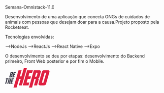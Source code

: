 Semana-Omnistack-11.0

Desenvolvimento de uma aplicação que conecta ONGs de cuidados de animais com pessoas que desejam doar para a causa.Projeto proposto pela Rocketseat.

Tecnologias envolvidas:

-->NodeJs
-->ReactJs
-->React Native 
-->Expo

O desenvolvimento se deu por etapas: desenvolvimento do Backend primeiro, Front Web posterior e por fim o Mobile.

<svg width="144" height="63" viewBox="0 0 144 63" fill="none" xmlns="http://www.w3.org/2000/svg">
<path d="M54.1037 55.8082H44.2753L50.1803 35.1551H45.1868L36.9833 62.7333H27.1549L43.4034 6.88437H53.2318L47.6835 26.4784H52.677L60.5635 0H70.3919L54.1037 55.8082Z" fill="#E02041"/>
<path d="M71.1846 6.88437H89.9299L87.1161 15.6833H78.5956L75.5044 26.4376H84.0646L81.3697 35.1144H73.0076L69.7183 46.4797H78.8333L75.544 55.7675H57.1554L71.1846 6.88437Z" fill="#E02041"/>
<path d="M87.1556 62.7333H77.2479L93.0605 6.88437H111.053C113.193 6.88437 114.62 7.4954 115.373 8.75822C116.126 10.021 116.244 11.4468 115.769 13.0762L111.013 29.6965C110.775 30.4297 110.339 31.0815 109.666 31.6926C108.992 32.3036 108.041 32.5887 106.812 32.5887C107.565 32.7109 108.199 33.1998 108.715 34.0552C109.23 34.9107 109.23 36.2142 108.715 37.9659L103.602 55.8082H93.7342L99.2033 36.6216C99.3221 36.2142 99.3618 35.8476 99.2429 35.481C99.124 35.1144 98.7673 34.9514 98.1729 34.9514H94.8835L87.1556 62.7333ZM100.313 27.7412C100.788 27.7412 101.224 27.619 101.66 27.3745C102.057 27.1301 102.374 26.6413 102.611 25.8673L105.227 16.7832C105.623 15.4389 105.108 14.7464 103.721 14.7464H100.63L96.9047 27.7412H100.313Z" fill="#E02041"/>
<path d="M139.944 6.88437C141.489 6.88437 142.599 7.45467 143.312 8.59527C144.025 9.73588 144.184 11.0394 143.788 12.4652L132.85 50.6348C132.255 52.6716 131.225 54.0158 129.798 54.7491C128.371 55.4823 126.826 55.8082 125.201 55.8082H113.47C112.638 55.8082 111.885 55.6453 111.172 55.3601C110.458 55.075 109.903 54.6269 109.428 54.0566C108.952 53.4863 108.675 52.753 108.516 51.9383C108.358 51.1236 108.437 50.1867 108.754 49.1275L119.494 11.6505C119.851 10.2247 120.564 9.04337 121.634 8.18792C122.704 7.33246 124.052 6.88437 125.676 6.88437H139.944ZM129.64 14.7464C129.164 14.7464 128.807 14.8686 128.609 15.0723C128.371 15.3167 128.252 15.6019 128.134 15.9277L119.375 46.3982C119.137 47.2129 119.454 47.6203 120.287 47.6203H122.823C123.655 47.6203 124.171 47.2129 124.408 46.3982L133.127 15.9685C133.325 15.113 133.008 14.7057 132.136 14.7057H129.64V14.7464Z" fill="#E02041"/>
<path d="M18.1111 12.2208H24.4916C25.3239 12.2208 25.8391 12.4652 26.0769 12.9133C26.3146 13.3614 26.3543 13.891 26.1957 14.5427L24.6898 19.8384C24.6105 20.1643 24.4124 20.4495 24.0953 20.6939C23.7783 20.979 23.3027 21.0605 22.7083 21.0605C23.0253 21.0605 23.2631 21.142 23.4216 21.2642C23.6198 21.3864 23.7386 21.5493 23.8179 21.753C23.8972 21.9567 23.9368 22.1604 23.9368 22.4048C23.9368 22.6492 23.8972 22.8936 23.8575 23.0973L22.4308 27.9449C22.2723 28.5152 21.9553 28.9633 21.559 29.2892C21.1627 29.615 20.5286 29.778 19.7756 29.778H13.078L18.1111 12.2208ZM18.7452 26.8857C18.9037 26.8857 19.0622 26.845 19.1811 26.8043C19.3 26.7228 19.4189 26.5598 19.4982 26.3154L20.5286 22.7714C20.6078 22.527 20.6078 22.364 20.5286 22.2011C20.4493 22.0382 20.2908 21.9974 20.053 21.9974H18.9433L17.5166 26.9265H18.7452V26.8857ZM20.6871 19.6347C20.9249 19.6347 21.123 19.594 21.2419 19.5125C21.3608 19.4311 21.4797 19.2681 21.559 18.983L22.4705 15.8056C22.5497 15.5611 22.5497 15.3982 22.5101 15.276C22.4308 15.1538 22.2723 15.0723 22.0345 15.0723H20.8852L19.5774 19.6347H20.6871Z" fill="#41414D"/>
<path d="M28.0979 12.2208H34.8351L33.9236 15.3982H30.7531L29.6435 19.2681H32.7347L31.8232 22.4048H28.732L27.5431 26.4784H30.8324L29.6435 29.8187H23.0648L28.0979 12.2208Z" fill="#41414D"/>
<path d="M10.938 32.8739L10.0265 36.0513H7.60906L3.52711 50.4311H0L4.1612 36.0106H1.70411L2.61561 32.8332H10.938V32.8739Z" fill="#41414D"/>
<path d="M15.7334 50.4335H12.2063L14.3067 43.0196H12.5234L10.3833 50.4335H6.8562L11.8893 32.8763H15.4164L13.4349 39.9236H15.2182L17.2394 32.8763H20.7665L15.7334 50.4335Z" fill="#41414D"/>
<path d="M21.8761 32.8763H28.6133L27.7018 36.0537H24.5314L23.4217 39.9236H26.5129L25.6014 43.0603H22.5102L21.3213 47.1339H24.6106L23.4217 50.4742H16.843L21.8761 32.8763Z" fill="#41414D"/>
</svg>
